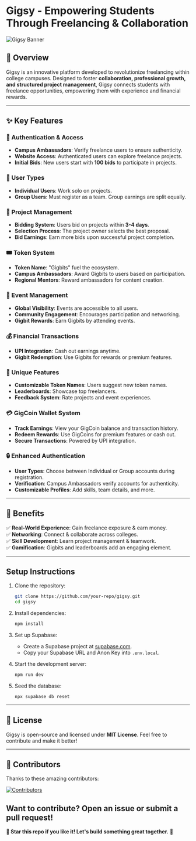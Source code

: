 # Gigsy - Empowering Students Through Freelancing & Collaboration

![Gigsy Banner](https://res.cloudinary.com/dsewvobxg/image/upload/v1742117656/nbcmjjrg9sj4h5ycid75.png)

## 🚀 Overview
Gigsy is an innovative platform developed to revolutionize freelancing within college campuses. Designed to foster **collaboration, professional growth, and structured project management**, Gigsy connects students with freelance opportunities, empowering them with experience and financial rewards.

---

## ✨ Key Features

### 🔑 Authentication & Access
- **Campus Ambassadors**: Verify freelance users to ensure authenticity.
- **Website Access**: Authenticated users can explore freelance projects.
- **Initial Bids**: New users start with **100 bids** to participate in projects.

### 👥 User Types
- **Individual Users**: Work solo on projects.
- **Group Users**: Must register as a team. Group earnings are split equally.

### 📌 Project Management
- **Bidding System**: Users bid on projects within **3-4 days**.
- **Selection Process**: The project owner selects the best proposal.
- **Bid Earnings**: Earn more bids upon successful project completion.

### 🎟 Token System
- **Token Name**: "Gigbits" fuel the ecosystem.
- **Campus Ambassadors**: Award Gigbits to users based on participation.
- **Regional Mentors**: Reward ambassadors for content creation.

### 🎉 Event Management
- **Global Visibility**: Events are accessible to all users.
- **Community Engagement**: Encourages participation and networking.
- **Gigbit Rewards**: Earn Gigbits by attending events.

### 💰 Financial Transactions
- **UPI Integration**: Cash out earnings anytime.
- **Gigbit Redemption**: Use Gigbits for rewards or premium features.

### 🌟 Unique Features
- **Customizable Token Names**: Users suggest new token names.
- **Leaderboards**: Showcase top freelancers.
- **Feedback System**: Rate projects and event experiences.

### 💳 GigCoin Wallet System
- **Track Earnings**: View your GigCoin balance and transaction history.
- **Redeem Rewards**: Use GigCoins for premium features or cash out.
- **Secure Transactions**: Powered by UPI integration.

### 🔒 Enhanced Authentication
- **User Types**: Choose between Individual or Group accounts during registration.
- **Verification**: Campus Ambassadors verify accounts for authenticity.
- **Customizable Profiles**: Add skills, team details, and more.

---

## 🎯 Benefits
✅ **Real-World Experience**: Gain freelance exposure & earn money.  
✅ **Networking**: Connect & collaborate across colleges.  
✅ **Skill Development**: Learn project management & teamwork.  
✅ **Gamification**: Gigbits and leaderboards add an engaging element.  

---

## Setup Instructions

1. Clone the repository:
   ```bash
   git clone https://github.com/your-repo/gigsy.git
   cd gigsy
   ```

2. Install dependencies:
   ```bash
   npm install
   ```

3. Set up Supabase:
   - Create a Supabase project at [supabase.com](https://supabase.com).
   - Copy your Supabase URL and Anon Key into `.env.local`.

4. Start the development server:
   ```bash
   npm run dev
   ```

5. Seed the database:
   ```bash
   npx supabase db reset
   ```

---

## 📜 License
Gigsy is open-source and licensed under **MIT License**. Feel free to contribute and make it better!

---

## 🌟 Contributors
Thanks to these amazing contributors:

[![Contributors](https://contrib.rocks/image?repo=codernotme/gigsy)](https://github.com/codernotme/gigsy/graphs/contributors)

Want to contribute? Open an issue or submit a pull request!
---

**🌟 Star this repo if you like it! Let's build something great together.** 🚀

